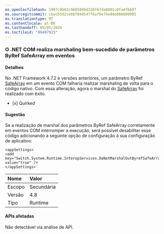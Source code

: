 ```yaml
---
ms.openlocfilehash: 1907c9b82c9685899d328f67da8001c0fa4fb697
ms.sourcegitcommit: cbacb5d2cebbf044547f6af6e74a9de866800985
ms.translationtype: MT
ms.contentlocale: pt-BR
ms.lasthandoff: 09/05/2020
ms.locfileid: "89497915"
---
```

### <a name="net-com-successfully-marshals-byref-safearray-parameters-on-events"></a>O .NET COM realiza marshaling bem-sucedido de parâmetros ByRef SafeArray em eventos

#### <a name="details"></a>Detalhes

No .NET Framework 4.7.2 e versões anteriores, um parâmetro ByRef [SafeArray](https://docs.microsoft.com/windows/desktop/api/oaidl/ns-oaidl-safearray) em um evento COM falharia realizar marshaling de volta para o código nativo.  Com essa alteração, agora o marshal do [SafeArray](https://docs.microsoft.com/windows/desktop/api/oaidl/ns-oaidl-safearray) foi realizado com êxito.<ul><li>[x] Quirked</li></ul>

#### <a name="suggestion"></a>Sugestão

Se a realização de marshal dos parâmetros ByRef SafeArray corretamente em eventos COM interromper a execução, será possível desabilitar esse código adicionando a seguinte opção de configuração à sua configuração de aplicativo:<pre><code class="lang-xml">&lt;appSettings&gt;&#13;&#10;&lt;add key=&quot;Switch.System.Runtime.InteropServices.DoNotMarshalOutByrefSafeArrayOnInvoke&quot; value=&quot;true&quot; /&gt;&#13;&#10;&lt;/appSettings&gt;&#13;&#10;</code></pre>

| Nome    | Valor       |
|:--------|:------------|
| Escopo   |Secundária|
|Versão|4.8|
|Tipo|Runtime|

#### <a name="affected-apis"></a>APIs afetadas

Não detectável via análise de API.

<!--

#### Affected APIs

Not detectable via API analysis.

-->
